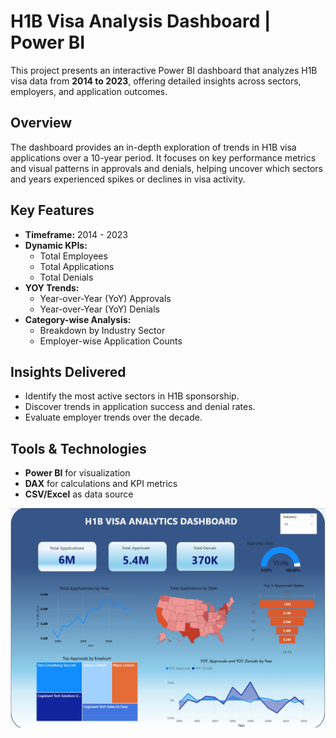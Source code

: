 #  H1B Visa Analysis Dashboard | Power BI

This project presents an interactive Power BI dashboard that analyzes H1B visa data from **2014 to 2023**, offering detailed insights across sectors, employers, and application outcomes.

##  Overview
The dashboard provides an in-depth exploration of trends in H1B visa applications over a 10-year period. It focuses on key performance metrics and visual patterns in approvals and denials, helping uncover which sectors and years experienced spikes or declines in visa activity.

##  Key Features

- **Timeframe:** 2014 - 2023
- **Dynamic KPIs:**
  - Total Employees
  - Total Applications
  - Total Denials
- **YOY Trends:**
  - Year-over-Year (YoY) Approvals
  - Year-over-Year (YoY) Denials
- **Category-wise Analysis:**
  - Breakdown by Industry Sector
  - Employer-wise Application Counts

##  Insights Delivered

- Identify the most active sectors in H1B sponsorship.
- Discover trends in application success and denial rates.
- Evaluate employer trends over the decade.

##  Tools & Technologies

- **Power BI** for visualization
- **DAX** for calculations and KPI metrics
- **CSV/Excel** as data source

![H1b_visa_Analysis_Dashnoard](H1B_Visa_ANALYTICS.jpg)


